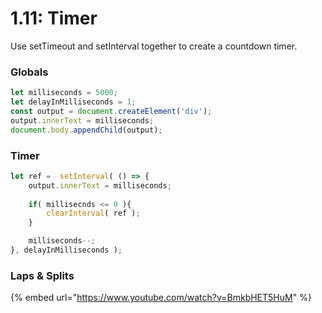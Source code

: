 # 1.11: Timer

Use setTimeout and setInterval together to create a countdown timer.

### Globals

```js
let milliseconds = 5000;
let delayInMilliseconds = 1;
const output = document.createElement('div');
output.innerText = milliseconds;
document.body.appendChild(output);
```

### Timer

```js
let ref =  setInterval( () => {
    output.innerText = milliseconds;
    
    if( millisecnds <= 0 ){
        clearInterval( ref );
    }

    milliseconds--;
}, delayInMilliseconds );
```

### Laps & Splits

{% embed url="https://www.youtube.com/watch?v=BmkbHET5HuM" %}



